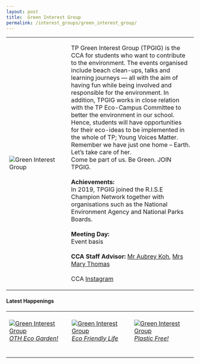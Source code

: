 ```yaml
---
layout: post
title:  Green Interest Group
permalink: /interest_groups/green_interest_group/
---
```


<div>
    <table>
        <tr>
            <td style="width:33%"><image src="{{site.baseurl}}/images/CCA_green_interest_group.jpg" style="display:block;margin-left:auto;margin-right:auto;" alt="Green Interest Group"></image></td>
            <td>
                <p>
                    TP Green Interest Group (TPGIG) is the CCA for students who want to contribute to the environment. The events organised include beach clean-ups, talks and learning journeys — all with the aim of having fun while being involved and responsible for the environment. In addition, TPGIG works in close relation with the TP Eco-Campus Committee to better the environment in our school. Hence, students will have opportunities for their eco-ideas to be implemented in the whole of TP; Young Voices Matter. Remember we have just one home – Earth. Let’s take care of her.
                    <br>
                    Come be part of us. Be Green. JOIN TPGIG.
                    <br>
                    <br>
                    <b>Achievements:</b><br>
                    In 2019, TPGIG joined the R.I.S.E Champion Network together with organisations such as the National Environment Agency and National Parks Boards.<br>
                    <br>
                    <b>Meeting Day:</b><br>
                    Event basis<br>
                    <br>
                    <b>CCA Staff Advisor:</b> <a href="mailto:kohsn@tp.edu.sg">Mr Aubrey Koh</a>, <a href="mailto:maryt@tp.edu.sg">Mrs Mary Thomas</a><br>
                    <br>
                    CCA <a href="https://www.instagram.com/tpgig">Instagram</a>
                </p>
            </td>
        </tr>
    </table>
</div>

#### Latest Happenings

<table>
    <tr>
        <td style="width:33%"><br>
            <a href="https://www.instagram.com/p/CFRdM_pHVgP/">
                <image src="{{site.baseurl}}/images/CCA_gig_oth.JPG" style="display:block;margin-left:auto;margin-right:auto;" alt="Green Interest Group">
                <h6 style="margin-top:0%">OTH Eco Garden!</h6>
                </image>
            </a>
        </td>
        <td style="width:33%"><br>
            <a href="https://www.instagram.com/p/CDJJ1HpHjMT/">
                <image src="{{site.baseurl}}/images/CCA_gig_eco.JPG" style="display:block;margin-left:auto;margin-right:auto;" alt="Green Interest Group">
                <h6 style="margin-top:0%">Eco Friendly Life</h6>
                </image>
            </a>
        </td>
        <td style="width:33%"><br>
            <a href="https://www.instagram.com/p/CCuvgFtHY6n/">
                <image src="{{site.baseurl}}/images/CCA_gig_useofstraw.JPG" style="display:block;margin-left:auto;margin-right:auto;" alt="Green Interest Group">
                <h6 style="margin-top:0%">Plastic Free!</h6>    
                </image>
            </a>
        </td>
    </tr>
</table>

